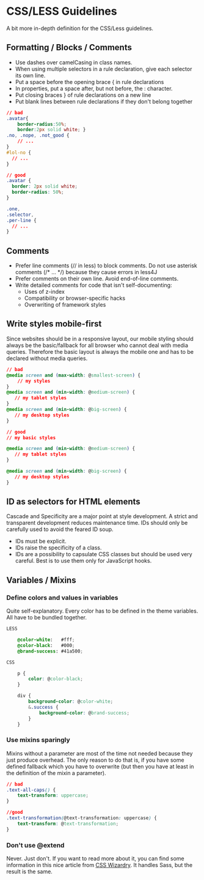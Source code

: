 # CSS/LESS Guidelines

A bit more in-depth definition for the CSS/Less guidelines.


## Formatting / Blocks / Comments

 * Use dashes over camelCasing in class names. 
 * When using multiple selectors in a rule declaration, give each selector its own line.
 * Put a space before the opening brace { in rule declarations
 * In properties, put a space after, but not before, the : character.
 * Put closing braces } of rule declarations on a new line
 * Put blank lines between rule declarations if they don't belong together

```css
// bad
.avatar{
    border-radius:50%;
    border:2px solid white; }
.no, .nope, .not_good {
    // ...
}
#lol-no {
  // ...
}

// good
.avatar {
  border: 2px solid white;
  border-radius: 50%;
}

.one,
.selector,
.per-line {
  // ...
}
```

## Comments

 * Prefer line comments (// in less) to block comments. Do not use asterisk comments (/* ... */) because they cause errors in less4J
 * Prefer comments on their own line. Avoid end-of-line comments.
 * Write detailed comments for code that isn't self-documenting:
    - Uses of z-index
    - Compatibility or browser-specific hacks
    - Overwriting of framework styles

## Write styles mobile-first

Since websites should be in a responsive layout, our mobile styling should always be the basic/fallback for all browser who cannot deal with media queries. Therefore the basic layout is always the mobile one and has to be declared without media queries.

```css
// bad
@media screen and (max-width: @smallest-screen) {
    // my styles
}
@media screen and (min-width: @medium-screen) {
   // my tablet styles 
}
@media screen and (min-width: @big-screen) {
   // my desktop styles 
}

// good
// my basic styles

@media screen and (min-width: @medium-screen) {
   // my tablet styles 
}

@media screen and (min-width: @big-screen) {
   // my desktop styles 
}
```

## ID as selectors for HTML elements

Cascade and Specificity are a major point at style development. A strict and transparent development reduces maintenance time. IDs should only be carefully used to avoid the feared ID soup.

 * IDs must be explicit.
 * IDs raise the specificity of a class.
 * IDs are a possibility to capsulate CSS classes but should be used very careful. Best is to use them only for JavaScript hooks.


## Variables / Mixins

### Define colors and values in variables

Quite self-explanatory. Every color has to be defined in the theme variables. All have to be bundled together.

```css
LESS

    @color-white:   #fff;
    @color-black:   #000;
    @brand-success: #41a500;

CSS

    p {
        color: @color-black;
    }

    div {
        background-color: @color-white;
        &.success {
            background-color: @brand-success;
        }
    }
```

### Use mixins sparingly

Mixins without a parameter are most of the time not needed because they just produce overhead. The only reason to do that is, if you have some defined fallback which you have to overwrite (but then you have at least in the definition of the mixin a parameter).
```css
// bad
.text-all-caps() {
    text-transform: uppercase;
}

//good
.text-transformation(@text-transformation: uppercase) { 
    text-transform: @text-transformation;
}
```

### Don't use @extend

Never. Just don't. If you want to read more about it, you can find some information in this nice article from [CSS Wizardry](http://csswizardry.com/2016/02/mixins-better-for-performance/). It handles Sass, but the result is the same.
